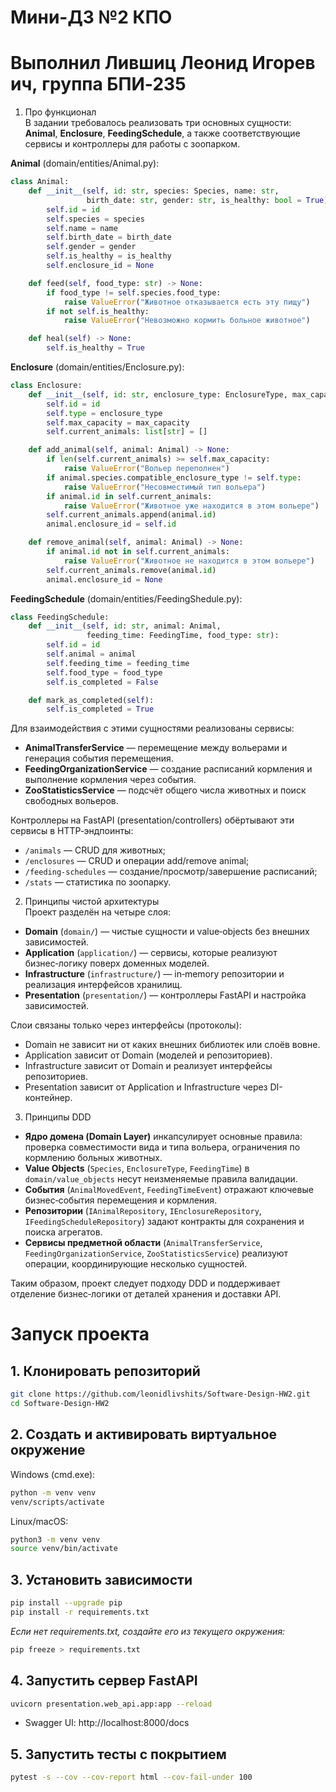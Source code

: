 # Мини-ДЗ №2 КПО  
# Выполнил Лившиц Леонид Игоревич, группа БПИ‑235

1. Про функционал  
В задании требовалось реализовать три основных сущности: **Animal**, **Enclosure**, **FeedingSchedule**, а также соответствующие сервисы и контроллеры для работы с зоопарком.

**Animal** (domain/entities/Animal.py):  
```python
class Animal:
    def __init__(self, id: str, species: Species, name: str,
                 birth_date: str, gender: str, is_healthy: bool = True):
        self.id = id
        self.species = species
        self.name = name
        self.birth_date = birth_date
        self.gender = gender
        self.is_healthy = is_healthy
        self.enclosure_id = None

    def feed(self, food_type: str) -> None:
        if food_type != self.species.food_type:
            raise ValueError("Животное отказывается есть эту пищу")
        if not self.is_healthy:
            raise ValueError("Невозможно кормить больное животное")

    def heal(self) -> None:
        self.is_healthy = True
```

**Enclosure** (domain/entities/Enclosure.py):  
```python
class Enclosure:
    def __init__(self, id: str, enclosure_type: EnclosureType, max_capacity: int):
        self.id = id
        self.type = enclosure_type
        self.max_capacity = max_capacity
        self.current_animals: list[str] = []

    def add_animal(self, animal: Animal) -> None:
        if len(self.current_animals) >= self.max_capacity:
            raise ValueError("Вольер переполнен")
        if animal.species.compatible_enclosure_type != self.type:
            raise ValueError("Несовместимый тип вольера")
        if animal.id in self.current_animals:
            raise ValueError("Животное уже находится в этом вольере")
        self.current_animals.append(animal.id)
        animal.enclosure_id = self.id

    def remove_animal(self, animal: Animal) -> None:
        if animal.id not in self.current_animals:
            raise ValueError("Животное не находится в этом вольере")
        self.current_animals.remove(animal.id)
        animal.enclosure_id = None
```

**FeedingSchedule** (domain/entities/FeedingShedule.py):  
```python
class FeedingSchedule:
    def __init__(self, id: str, animal: Animal,
                 feeding_time: FeedingTime, food_type: str):
        self.id = id
        self.animal = animal
        self.feeding_time = feeding_time
        self.food_type = food_type
        self.is_completed = False

    def mark_as_completed(self):
        self.is_completed = True
```

Для взаимодействия с этими сущностями реализованы сервисы:  
- **AnimalTransferService** — перемещение между вольерами и генерация события перемещения.  
- **FeedingOrganizationService** — создание расписаний кормления и выполнение кормления через события.  
- **ZooStatisticsService** — подсчёт общего числа животных и поиск свободных вольеров.

Контроллеры на FastAPI (presentation/controllers) обёртывают эти сервисы в HTTP‑эндпоинты:  
- `/animals` — CRUD для животных;  
- `/enclosures` — CRUD и операции add/remove animal;  
- `/feeding-schedules` — создание/просмотр/завершение расписаний;  
- `/stats` — статистика по зоопарку.

2. Принципы чистой архитектуры  
Проект разделён на четыре слоя:

- **Domain** (`domain/`) — чистые сущности и value‑objects без внешних зависимостей.
- **Application** (`application/`) — сервисы, которые реализуют бизнес‑логику поверх доменных моделей.
- **Infrastructure** (`infrastructure/`) — in‑memory репозитории и реализация интерфейсов хранилищ.
- **Presentation** (`presentation/`) — контроллеры FastAPI и настройка зависимостей.

Слои связаны только через интерфейсы (протоколы):  
- Domain не зависит ни от каких внешних библиотек или слоёв вовне.  
- Application зависит от Domain (моделей и репозиториев).  
- Infrastructure зависит от Domain и реализует интерфейсы репозиториев.  
- Presentation зависит от Application и Infrastructure через DI-контейнер.

3. Принципы DDD  

- **Ядро домена (Domain Layer)** инкапсулирует основные правила: проверка совместимости вида и типа вольера, ограничения по кормлению больных животных.
- **Value Objects** (`Species`, `EnclosureType`, `FeedingTime`) в `domain/value_objects` несут неизменяемые правила валидации.
- **События** (`AnimalMovedEvent`, `FeedingTimeEvent`) отражают ключевые бизнес‑события перемещения и кормления.
- **Репозитории** (`IAnimalRepository`, `IEnclosureRepository`, `IFeedingScheduleRepository`) задают контракты для сохранения и поиска агрегатов.
- **Сервисы предметной области** (`AnimalTransferService`, `FeedingOrganizationService`, `ZooStatisticsService`) реализуют операции, координирующие несколько сущностей.

Таким образом, проект следует подходу DDD и поддерживает отделение бизнес‑логики от деталей хранения и доставки API.

# Запуск проекта


## 1. Клонировать репозиторий

```bash
git clone https://github.com/leonidlivshits/Software-Design-HW2.git
cd Software-Design-HW2
```

## 2. Создать и активировать виртуальное окружение

Windows (cmd.exe):
```bat
python -m venv venv
venv/scripts/activate 
```

Linux/macOS:
```bash
python3 -m venv venv
source venv/bin/activate
```

## 3. Установить зависимости

```bash
pip install --upgrade pip
pip install -r requirements.txt
```

_Если нет requirements.txt, создайте его из текущего окружения:_
```bash
pip freeze > requirements.txt
```

## 4. Запустить сервер FastAPI

```bash
uvicorn presentation.web_api.app:app --reload
```

- Swagger UI:  http://localhost:8000/docs

## 5. Запустить тесты с покрытием

```bash
pytest -s --cov --cov-report html --cov-fail-under 100
```


